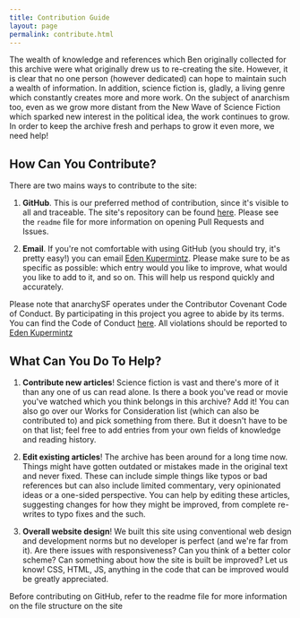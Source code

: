```yaml
---
title: Contribution Guide
layout: page
permalink: contribute.html
---
```


The wealth of knowledge and references which Ben originally collected for this archive were what originally drew us to re-creating the site. However, it is clear that no one person (however dedicated) can hope to maintain such a wealth of information. In addition, science fiction is, gladly, a living genre which constantly creates more and more work. On the subject of anarchism too, even as we grow more distant from the New Wave of Science Fiction which sparked new interest in the political idea, the work continues to grow. In order to keep the archive fresh and perhaps to grow it even more, we need help!

## How Can You Contribute?

There are two mains ways to contribute to the site:

1) **GitHub**. This is our preferred method of contribution, since it's visible to all and traceable. The site's repository can be found [here](https://github.com/EdenKupe/anarchysf). Please see the ```readme``` file for more information on opening Pull Requests and Issues.

2) **Email**. If you're not comfortable with using GitHub (you should try, it's pretty easy!) you can email <a href="mailto:eden@heavyblogisheavy.com">Eden Kupermintz</a>. Please make sure to be as specific as possible: which entry would you like to improve, what would you like to add to it, and so on. This will help us respond quickly and accurately.

<div class="glowbox">Please note that anarchySF operates under the Contributor Covenant Code of Conduct. By participating in this project you agree to abide by its terms. You can find the Code of Conduct <a href="codeofconduct.html">here</a>. All violations should be reported to <a href="mailto:eden@heavyblogisheavy.com">Eden Kupermintz</a></div>

## What Can You Do To Help?

1) **Contribute new articles**! Science fiction is vast and there's more of it than any one of us can read alone. Is there a book you've read or movie you've watched which you think belongs in this archive? Add it! You can also go over our Works for Consideration list (which can also be contributed to) and pick something from there. But it doesn't have to be on that list; feel free to add entries from your own fields of knowledge and reading history.

2) **Edit existing articles**! The archive has been around for a long time now. Things might have gotten outdated or mistakes made in the original text and never fixed. These can include simple things like typos or bad references but can also include limited commentary, very opinionated ideas or a one-sided perspective. You can help by editing these articles, suggesting changes for how they might be improved, from complete re-writes to typo fixes and the such.

3) **Overall website design**! We built this site using conventional web design and development norms but no developer is perfect (and we're far from it). Are there issues with responsiveness? Can you think of a better color scheme? Can something about how the site is built be improved? Let us know! CSS, HTML, JS, anything in the code that can be improved would be greatly appreciated.

<div class="glowbox">Before contributing on GitHub, refer to the readme file for more information on the file structure on the site</div>
